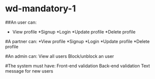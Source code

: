 # wd-mandatory-1

##An user can:
* View profile
*Signup
*Login
*Update profile
*Delete profile

#A partner can:
*View profile
*Signup
*Login
*Update profile
*Delete profile

#An admin can:
View all users
Block/unblock an user

#The system must have:
Front-end validation
Back-end validation
Text message for new users
